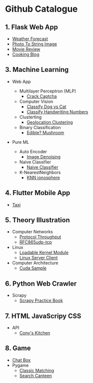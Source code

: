 # Github Catalogue

## 1. Flask Web App
* [Weather Forecast](https://github.com/ConyYang/WeatherForecastApp_Flask)
* [Photo To String Image](https://github.com/ConyYang/Flask_StringImage)
* [Movie Review](https://github.com/ConyYang/Flask_Movie_Review)
* [Cooking Blog](https://github.com/ConyYang/CookingBlog_Flask)


## 3. Machine Learning 
* Web App
    * Multilayer Perceptron (MLP) 
        * [Crack Captcha](https://github.com/ConyYang/Crack_Captcha_DNN)
    * Computer Vision
        * [Classify Dog vs Cat](https://github.com/ConyYang/Flask_tf_ImgClassifyhttps://github.com/ConyYang/Flask_tf_ImgClassify)
        * [Classify Handwriting Numbers](https://github.com/ConyYang/ImgClassify_WebApp_NN)
    * Clusterting
        * [Geolocation Clustering](https://github.com/ConyYang/Geolocation)
    * Binary Classification
        * [Edible? Mushroom](https://github.com/ConyYang/WebApp_Binary-Classification)

* Pure ML
    * Auto Encoder
        * [Image Denoising](https://github.com/ConyYang/image-Denoising_AutoEncoder)  
    * Naive Classifier
        * [Naive Classifier](https://github.com/ConyYang/naiveClassifier)
    * K-NearestNeighbors
        * [KNN ionosphere](https://github.com/ConyYang/K-NearstNeighbors_Pipeline)

## 4. Flutter Mobile App
* [Taxi](https://github.com/ConyYang/Flutter_TaxiApp_DouDou)


## 5. Theory Illustration
* Computer Networks
    * [Protocol Throughput](https://github.com/ConyYang/WebApp_ProtocolThroughput)
    * [RFC865udp-tcp](https://github.com/ConyYang/Rfc865Udp-Tcp)
* Linux 
    * [Loadable Kernel Module](https://github.com/ConyYang/Loadable_Kernel_Module)
    * [Linux Server Client](https://github.com/ConyYang/Linux_Server_Client)
* Computer Architecture
    * [Cuda Sample](https://github.com/ConyYang/cudaSample)

## 6. Python Web Crawler
* Scrapy
    * [Scrapy Practice Book](https://github.com/ConyYang/Scrapy)

## 7. HTML JavaScripy CSS 
* API
    * [Cony's Kitchen](https://github.com/ConyYang/Kitchen_Recipe_RESTAPI) 

## 8. Game
* [Chat Box](https://github.com/ConyYang/ChatBox_rasa_Python)
* Pygame
    * [Classic Matching](https://github.com/ConyYang/ClassicMatching_LineFriends)
    * [Search Canteen](https://github.com/ConyYang/Search_Canteen)

